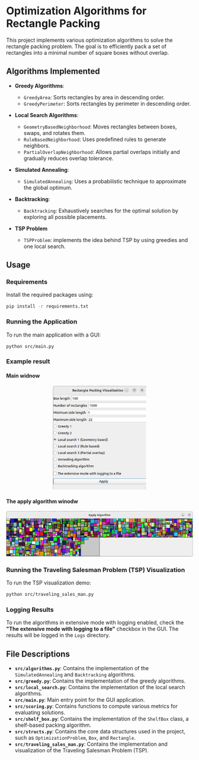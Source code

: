 # Optimization Algorithms for Rectangle Packing

This project implements various optimization algorithms to solve the rectangle packing problem. The goal is to efficiently pack a set of rectangles into a minimal number of square boxes without overlap.

## Algorithms Implemented

- **Greedy Algorithms**:
  - `GreedyArea`: Sorts rectangles by area in descending order.
  - `GreedyPerimeter`: Sorts rectangles by perimeter in descending order.

- **Local Search Algorithms**:
  - `GeometryBasedNeighborhood`: Moves rectangles between boxes, swaps, and rotates them.
  - `RuleBasedNeighborhood`: Uses predefined rules to generate neighbors.
  - `PartialOverlapNeighborhood`: Allows partial overlaps initially and gradually reduces overlap tolerance.

- **Simulated Annealing**:
  - `SimulatedAnnealing`: Uses a probabilistic technique to approximate the global optimum.

- **Backtracking**:
  - `Backtracking`: Exhaustively searches for the optimal solution by exploring all possible placements.

- **TSP Problem**
  - `TSPProblem`: implements the idea behind TSP by using greedies and one local search.
## Usage

### Requirements

Install the required packages using:

```sh
pip install -r requirements.txt
```

### Running the Application

To run the main application with a GUI:

```sh
python src/main.py
```

### Example result
#### Main widnow
<p align="center">
  <img src="resources/gui_example_1.png" alt="alt text" width="50%">
</p>

#### The apply algorithm winodw
<p align="center">
  <img src="resources/gui_example_2.png" alt="alt text">
</p>

### Running the Traveling Salesman Problem (TSP) Visualization

To run the TSP visualization demo:

```sh
python src/traveling_sales_man.py
```

### Logging Results

To run the algorithms in extensive mode with logging enabled, check the **"The extensive mode with logging to a file"** checkbox in the GUI.
The results will be logged in the `Logs` directory.

## File Descriptions

- **`src/algorithms.py`**: Contains the implementation of the `SimulatedAnnealing` and `Backtracking` algorithms.
- **`src/greedy.py`**: Contains the implementation of the greedy algorithms.
- **`src/local_search.py`**: Contains the implementation of the local search algorithms.
- **`src/main.py`**: Main entry point for the GUI application.
- **`src/scoring.py`**: Contains functions to compute various metrics for evaluating solutions.
- **`src/shelf_box.py`**: Contains the implementation of the `ShelfBox` class, a shelf-based packing algorithm.
- **`src/structs.py`**: Contains the core data structures used in the project, such as `OptimizationProblem`, `Box`, and `Rectangle`.
- **`src/traveling_sales_man.py`**: Contains the implementation and visualization of the Traveling Salesman Problem (TSP).
